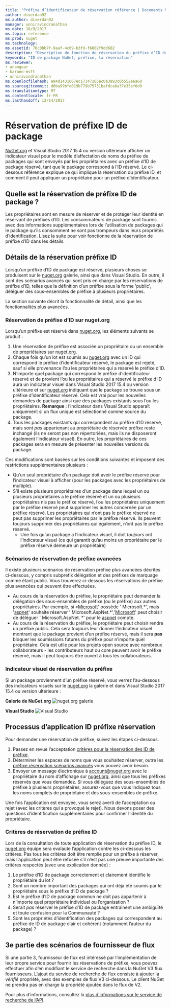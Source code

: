 ```yaml
---
title: "Préfixe d’identificateur de réservation référence | Documents Microsoft"
author: diverdan92
ms.author: diverdan92
manager: unniravindranathan
ms.date: 10/9/2017
ms.topic: reference
ms.prod: nuget
ms.technology: 
ms.assetid: 76c0bb7f-9aaf-4c09-b3fd-f6802f9dd602
description: "Description de fonction de réservation du préfixe d’ID de package et le guide de l’auteur."
keywords: "ID de package NuGet, préfixe, la réservation"
ms.reviewer:
- ananguar
- karann-msft
- unniravindranathan
ms.openlocfilehash: e94d1431667ec17347165ac0a3993c0b552e6a60
ms.sourcegitcommit: d0ba99bfe019b779b75731bafdca8a37e35ef0d9
ms.translationtype: MT
ms.contentlocale: fr-FR
ms.lasthandoff: 12/14/2017
---
```

# <a name="package-id-prefix-reservation"></a>Réservation de préfixe ID de package
[NuGet.org](https://www.nuget.org/) et Visual Studio 2017 15.4 ou version ultérieure afficher un indicateur visuel pour le modèle d’affectation de noms du préfixe de packages qui sont envoyés par les propriétaires avec un préfixe d’ID de package réservé, tant que le package correspond à l’ID réservé. Le ci-dessous référence explique ce qui implique la réservation du préfixe ID, et comment il peut appliquer un propriétaire pour un préfixe d’identificateur.

## <a name="what-is-package-id-prefix-reservation"></a>Quelle est la réservation de préfixe ID de package ?
Les propriétaires sont en mesure de réserver et de protéger leur identité en réservant de préfixes d’ID. Les consommateurs de package sont fournis avec des informations supplémentaires lors de l’utilisation de packages qui le package qu’ils consomment ne sont pas trompeurs dans leurs propriétés d’identification. Lisez la suite pour voir fonctionne de la réservation de préfixe d’ID dans les détails.

## <a name="id-prefix-reservation-details"></a>Détails de la réservation préfixe ID 
Lorsqu’un préfixe d’ID de package est réservé, plusieurs choses se produisent sur le [nuget.org](https://www.nuget.org/) galerie, ainsi que dans Visual Studio. En outre, il sont des scénarios avancés qui sont pris en charge par les réservations de préfixe d’ID, telles que la définition d’un préfixe sous la forme 'public', déléguer des sous-ensembles de préfixe à plusieurs propriétaires.

La section suivante décrit la fonctionnalité de détail, ainsi que les fonctionnalités plus avancées.

### <a name="id-prefix-reservation-on-nugetorg"></a>Réservation de préfixe d’ID sur nuget.org
Lorsqu’un préfixe est réservé dans [nuget.org](https://www.nuget.org/), les éléments suivants se produit :
1. Une réservation de préfixe est associée un propriétaire ou un ensemble de propriétaires sur [nuget.org](https://www.nuget.org/). 
2. Chaque fois qu’un lot est soumis au [nuget.org](https://www.nuget.org/) avec un ID qui correspond le préfixe d’identificateur réservé, le package est rejeté, sauf si elle provenance l’ou les propriétaires qui a réservé le préfixe d’ID.
3. N’importe quel package qui correspond le préfixe d’identificateur réservé et de provient l’ou les propriétaires qui a réservé le préfixe d’ID aura un indicateur visuel dans Visual Studio 2017 15.4 ou version ultérieure et sur [nuget.org](https://www.nuget.org/) indiquant que le package se trouve sous un préfixe d’identificateur réservé. Cela est vrai pour les nouvelles demandes de package ainsi que des packages existants sous l’ou les propriétaires. **Remarque :** l’indicateur dans Visual Studio apparaît uniquement si un flux unique est sélectionné comme source du package. 
4. Tous les packages existants qui correspondent au préfixe d’ID réservé, mais sont *pas* appartenant au propriétaire de réservée préfixe reste inchangé (ils ne seront pas non répertoriées, mais ils ne disposeront également l’indicateur visuel). En outre, les propriétaires de ces packages sera en mesure de présenter les nouvelles versions du package.

Ces modifications sont basées sur les conditions suivantes et imposent des restrictions supplémentaires plusieurs :
* Qu’un seul propriétaire d’un package doit avoir le préfixe réservé pour l’indicateur visuel à afficher (pour les packages avec les propriétaires de multiple).
* S’il existe plusieurs propriétaires d’un package dans lequel un ou plusieurs propriétaires a le préfixe réservé et un ou plusieurs propriétaires n’a pas le préfixe réservé, l’ou les propriétaires uniquement par le préfixe réservé peut supprimer les autres concernée par un préfixe réservé. Les propriétaires qui n’ont pas le préfixe réservé ne peut pas supprimer les propriétaires par le préfixe réservé. Ils peuvent toujours supprimer des propriétaires qui également, n’ont pas le préfixe réservé.
  * Une fois qu’un package a l’indicateur visuel, il doit *toujours* ont l’indicateur visuel (ce qui garantit qu’au moins un propriétaire par le préfixe réservé demeure un propriétaire)

### <a name="advanced-prefix-reservation-scenarios"></a>Scénarios de réservation de préfixe avancées
Il existe plusieurs scénarios de réservation préfixe plus avancées décrites ci-dessous, y compris subprefix délégation et des préfixes de marquage comme étant public. Vous trouverez ci-dessous les réservations de préfixe plus avancées qui peuvent être effectuées. 

* Au cours de la réservation du préfixe, le propriétaire peut demander la délégation des sous-ensembles de préfixe (ou le préfixe) aux autres propriétaires. Par exemple, si «[Microsoft](https://www.nuget.org/profiles/microsoft)' possède ' Microsoft.\*', mais '[aspnet](https://www.nuget.org/profiles/aspnet)' souhaite réserver ' Microsoft.AspNet.\*','[Microsoft](https://www.nuget.org/profiles/microsoft)' peut choisir de déléguer ' Microsoft.AspNet. \*' pour le [aspnet](https://www.nuget.org/profiles/aspnet) compte.
*  Au cours de la réservation du préfixe, le propriétaire peut choisir rendre un préfixe public. Cela sera toujours leur donner l’indicateur visuel montrant que le package provient d’un préfixe réservé, mais il sera **pas** bloquer les soumissions futures du préfixe pour n’importe quel propriétaire. Cela est utile pour les projets open source avec nombreux collaborateurs - les contributeurs haut ou core peuvent avoir le préfixe réservé, mais il peut toujours être ouvert à tous les collaborateurs. 

### <a name="prefix-reservation-visual-indicator"></a>Indicateur visuel de réservation du préfixe
Si un package proviennent d’un préfixe réservé, vous verrez l’au-dessous des indicateurs visuels sur le [nuget.org](https://www.nuget.org/) la galerie et dans Visual Studio 2017 15.4 ou version ultérieure :

**Galerie de NuGet.org**
![nuget.org galerie](media/nuget-gallery-reserved-prefix.png)

**Visual Studio**
![Visual Studio](media/visual-studio-reserved-prefix.png)

## <a name="id-prefix-reservation-application-process"></a>Processus d’application ID préfixe réservation
Pour demander une réservation de préfixe, suivez les étapes ci-dessous. 
1. Passez en revue l’acceptation [critères pour la réservation des ID de préfixe](#id-prefix-reservation-criteria).
2. Déterminer les espaces de noms que vous souhaitez réserver, outre les [préfixe réservation scénarios avancés](#advanced-prefix-reservation-scenarios) vous pouvez avoir besoin.
3. Envoyer un message électronique à [ account@nuget.org ](mailto:account@nuget.org) avec le propriétaire du nom d’affichage sur [nuget.org](https://www.nuget.org/), ainsi que tous les préfixes réservés que vous demandez. Si vous déléguez des sous-ensembles de préfixe à plusieurs propriétaires, assurez-vous que vous indiquez tous les noms complets de propriétaire et des sous-ensembles de préfixe.

Une fois l’application est envoyée, vous serez averti de l’acceptation ou rejet (avec les critères qui a provoqué le rejet). Nous devons poser des questions d’identification supplémentaires pour confirmer l’identité du propriétaire. 

### <a name="id-prefix-reservation-criteria"></a>Critères de réservation de préfixe ID
Lors de la consultation de toute application de réservation du préfixe ID, le [nuget.org](https://www.nuget.org/) équipe sera evalaute l’application contre les ci-dessous les critères. Pas tous les critères doit être remplie pour un préfixe à réserver, mais l’application peut être refusée s’il n’est pas une preuve importante des critères respectés (avec une explication donnée) :
1. Le préfixe d’ID de package correctement et clairement identifie le propriétaire du lot ?
2. Sont un nombre important des packages qui ont déjà été soumis par le propriétaire sous le préfixe d’ID de package ?
3. Est le préfixe d’ID de package commun ne doit pas appartenir à n’importe quel propriétaire individuel ou l’organisation ?
4. Serait *pas* réserver le préfixe d’ID de package entraînent une ambiguïté et toute confusion pour la Communauté ?
5. Sont les propriétés d’identification des packages qui correspondent au préfixe de ID de package clair et cohérent (notamment l’auteur du package) ?

## <a name="3rd-party-feed-provider-scenarios"></a>3e partie des scénarios de fournisseur de flux
Si une partie 3, fournisseur de flux est intéressé par l’implémentation de leur propre service pour fournir les réservations de préfixe, vous pouvez effectuer afin d’en modifiant le service de recherche dans la NuGet V3 flux fournisseurs. L’ajout du service de recherche de flux consiste à ajouter la *vérifié* propriété, avec des exemples de flux V3 ci-dessous. Le client NuGet ne prendra pas en charge la propriété ajoutée dans le flux de V2.

Pour plus d’informations, consultez la [plus d’informations sur le service de recherche de l’API](../api/search-query-service-resource.md).
